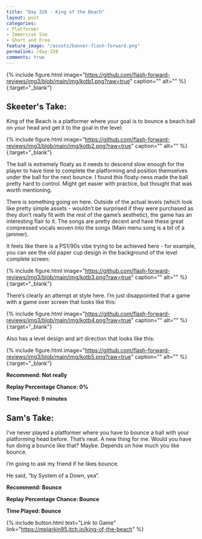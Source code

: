 ```yaml
---
title: "Day 320 - King of the Beach"
layout: post
categories:
- Platformer
- Immersive Sim
- Short and Free
feature_image: "/assets/banner-flash-forward.png"
permalink: /day-320
comments: true
---
```


{% include figure.html image="https://github.com/flash-forward-reviews/img3/blob/main/img/kotb1.png?raw=true" caption="" alt="" %}{:target="_blank"}
 
## Skeeter's Take:

King of the Beach is a platformer where your goal is to bounce a beach ball on your head and get it to the goal in the level: 

{% include figure.html image="https://github.com/flash-forward-reviews/img3/blob/main/img/kotb2.png?raw=true" caption="" alt="" %}{:target="_blank"}

The ball is extremely floaty as it needs to descend slow enough for the player to have time to complete the platforming and position themselves under the ball for the next bounce. I found this floaty-ness made the ball pretty hard to control. Might get easier with practice, but thought that was worth mentioning.  

There is something going on here. Outside of the actual levels (which look like pretty simple assets - wouldn’t be surprised if they were purchased as they don’t really fit with the rest of the game’s aesthetic), the game has an interesting flair to it. The songs are pretty decent and have these great compressed vocals woven into the songs (Main menu song is a bit of a jammer). 

It feels like there is a PS1/90s vibe trying to be achieved here - for example, you can see the old paper cup design in the background of the level complete screen: 

{% include figure.html image="https://github.com/flash-forward-reviews/img3/blob/main/img/kotb3.png?raw=true" caption="" alt="" %}{:target="_blank"}

There’s clearly an attempt at style here. I’m just disappointed that a game with a game over screen that looks like this: 

{% include figure.html image="https://github.com/flash-forward-reviews/img3/blob/main/img/kotb4.png?raw=true" caption="" alt="" %}{:target="_blank"}

Also has a level design and art direction that looks like this: 

{% include figure.html image="https://github.com/flash-forward-reviews/img3/blob/main/img/kotb5.png?raw=true" caption="" alt="" %}{:target="_blank"}

**Recommend: Not really**

**Replay Percentage Chance: 0%**

**Time Played: 9 minutes**

## Sam's Take:

I’ve never played a platformer where you have to bounce a ball with your platforming head before. That’s neat. A new thing for me. Would you have fun doing a bounce like that? Maybe. Depends on how much you like bounce.

I’m going to ask my friend if he likes bounce.

He said, “by System of a Down, yea”.

**Recommend: Bounce**

**Replay Percentage Chance: Bounce**

**Time Played: Bounce**

{% include button.html text="Link to Game" link="https://mplarkin95.itch.io/king-of-the-beach" %}